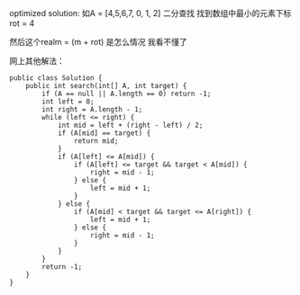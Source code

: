 optimized solution:
如A = [4,5,6,7, 0, 1, 2]
二分查找 找到数组中最小的元素下标rot = 4

然后这个realm = (m + rot) 是怎么情况 我看不懂了


网上其他解法：

    public class Solution {
        public int search(int[] A, int target) {
	        if (A == null || A.length == 0) return -1;
	        int left = 0;
	        int right = A.length - 1;
	        while (left <= right) {
	            int mid = left + (right - left) / 2;
	            if (A[mid] == target) {
	                return mid;
	            } 
	            if (A[left] <= A[mid]) {
	                if (A[left] <= target && target < A[mid]) {
	                    right = mid - 1;
	                } else {
	                    left = mid + 1;
	                }
	            } else {
	                if (A[mid] < target && target <= A[right]) {
	                    left = mid + 1;
	                } else {
	                    right = mid - 1;
	                }
	            }
	        }
	        return -1;
        }
    }

